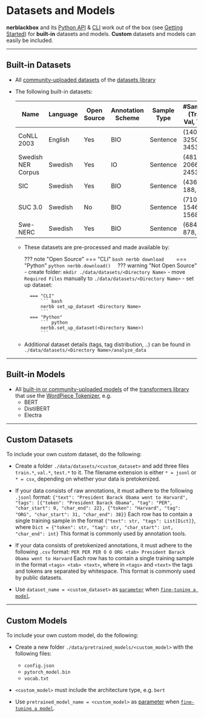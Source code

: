 # Datasets and Models

**nerblackbox** and its [Python API](../../python_api/overview) & [CLI](../../cli/cli)
work out of the box (see [Getting Started](../getting_started)) 
for **built-in** datasets and models.
**Custom** datasets and models can easily be included.

-----------
## Built-in Datasets 

- All [community-uploaded datasets](https://huggingface.co/datasets) of the [datasets library](https://huggingface.co/docs/datasets/)
- The following built-in datasets:

    | Name               | Language | Open Source | Annotation Scheme | Sample Type  | #Samples (Train, Val, Test) | Directory Name     | Required Files | Source |               
    |---                 |---       |---          |---                |---           |---                          |---                 |---             |---     |
    | CoNLL 2003         | English  | Yes         | BIO               | Sentence     | (14041, 3250, 3453)         | conll2003          | ---            | [Description](https://www.clips.uantwerpen.be/conll2003/ner/); [Data](https://github.com/patverga/torch-ner-nlp-from-scratch/tree/master/data/conll2003)   |
    | Swedish NER Corpus | Swedish  | Yes         |  IO               | Sentence     | (4819, 2066, 2453)          | swedish_ner_corpus | ---            | [Description+Data](https://github.com/klintan/swedish-ner-corpus)   |
    | SIC                | Swedish  | Yes         | BIO               | Sentence     | (436, 188, 268)             | sic                | ---            | [Description+Data](https://www.ling.su.se/english/nlp/corpora-and-resources/sic)   |
    | SUC 3.0            | Swedish  | No          | BIO               | Sentence     | (71046, 1546, 1568)         | suc                | `suc-*.conll`  | [Description](https://www.ling.su.se/english/nlp/corpora-and-resources/suc)   |
    | Swe-NERC           | Swedish  | Yes         | BIO               | Sentence     | (6841, 878, 891)            | swe_nerc           | ---            | [Description](https://gubox.app.box.com/v/SLTC-2020-paper-17); [Data](https://spraakbanken.gu.se/lb/resurser/swe-nerc/)   |

    - These datasets are pre-processed and made available by:

        ??? note "Open Source"
            === "CLI"
                ``` bash
                nerbb download    
                ```
            === "Python"
                ``` python
                nerbb.download()  
                ```
        ??? warning "Not Open Source"
            - create folder: `mkdir ./data/datasets/<Directory Name>`
            - move `Required Files` manually to `./data/datasets/<Directory Name>`
            - set up dataset:
                  
            === "CLI"
                ``` bash
                nerbb set_up_dataset <Directory Name>
                ```
            === "Python"
                ``` python
                nerbb.set_up_dataset(<Directory Name>)  
                ```
  
    - Additional dataset details (tags, tag distribution, ..) can be found in `./data/datasets/<Directory Name>/analyze_data`

-----------
## Built-in Models

- All [built-in or community-uploaded models](https://huggingface.co/models) of the [transformers library](https://huggingface.co/transformers/)
  that use the [WordPiece Tokenizer](https://huggingface.co/transformers/tokenizer_summary.html#wordpiece), e.g.
    - BERT
    - DistilBERT
    - Electra

-----------
## Custom Datasets

To include your own custom dataset, do the following:

- Create a folder ``./data/datasets/<custom_dataset>``
    and add three files ``train.*``, ``val.*``, ``test.*`` to it. 
    The filename extension is either ``* = jsonl`` or ``* = csv``, depending on whether your data is pretokenized.

- If your data consists of raw annotations, it must adhere to the following ``.jsonl`` format:
      ```
      {"text": "President Barack Obama went to Harvard", "tags": [{"token": "President Barack Obama", "tag": "PER", "char_start": 0, "char_end": 22}, {"token": "Harvard", "tag": "ORG", "char_start": 31, "char_end": 38}}
      ```
      Each row has to contain a single training sample in the format
      ``{"text": str, "tags": List[Dict]}``, where ``Dict = {"token": str, "tag": str, "char_start": int, "char_end": int}``
      This format is commonly used by annotation tools.
- If your data consists of pretokenized annotations, it must adhere to the following ``.csv`` format:
      ```
      PER PER PER O O ORG <tab> President Barack Obama went to Harvard
      ```
      Each row has to contain a single training sample in the format
      ``<tags> <tab> <text>``, where in ``<tags>`` and ``<text>`` the tags and tokens are separated by whitespace.
      This format is commonly used by public datasets. 

- Use ``dataset_name = <custom_dataset>`` as [`parameter`](../parameters/#1-dataset) 
    when [`fine-tuning a model`](../getting_started/#3-fine-tune-a-model).

<!---
TODO
Own custom datasets can also be created programmatically (like the :ref:`Built-in datasets <builtindatasets>`):
- (todo: revise the following)
- Create a new module ``./data/datasets/formatter/<custom_dataset>_formatter.py``
- Derive the class ``<NewDataset>Formatter`` from ``BaseFormatter`` and implement the abstract base methods
- (todo: additional instructions needed here)
--->

-----------
## Custom Models

To include your own custom model, do the following:

- Create a new folder ``./data/pretrained_models/<custom_model>`` with the following files:

    - ``config.json``
    - ``pytorch_model.bin``
    - ``vocab.txt``

- ``<custom_model>`` must include the architecture type, e.g. ``bert``

- Use ``pretrained_model_name = <custom_model>`` as [parameter](../parameters/#2-model)
    when [`fine-tuning a model`](../getting_started/#3-fine-tune-a-model).

